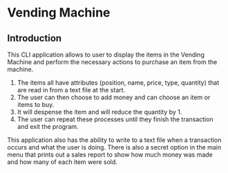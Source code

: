 # Vending Machine
## Introduction
This CLI application allows to user to display the items in the Vending Machine and perform the necessary actions to purchase an item from the machine.
1. The items all have attributes (position, name, price, type, quantity) that are read in from a text file at the start.
2. The user can then choose to add money and can choose an item or items to buy.
3. It will despense the item and will reduce the quantity by 1.
4. The user can repeat these processes until they finish the transaction and exit the program.

This application also has the ability to write to a text file when a transaction occurs and what the user is doing.
There is also a secret option in the main menu that prints out a sales report to show how much money was made and how many of each item were sold.

